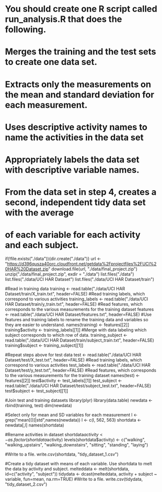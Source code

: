 # You should create one R script called run_analysis.R that does the following.
# 
# Merges the training and the test sets to create one data set.
# Extracts only the measurements on the mean and standard deviation for each measurement.
# Uses descriptive activity names to name the activities in the data set
# Appropriately labels the data set with descriptive variable names.
# From the data set in step 4, creates a second, independent tidy data set with the average 
# of each variable for each activity and each subject.

if(!file.exists("./data")){dir.create("./data")}
url <- "https://d396qusza40orc.cloudfront.net/getdata%2Fprojectfiles%2FUCI%20HAR%20Dataset.zip"
download.file(url, "./data/final_project.zip")
unzip("./data/final_project.zip", exdir = "./data")
list.files("./data")
list.files("./data/UCI HAR Dataset")
list.files("./data/UCI HAR Dataset/train")

#Read in training data
training <- read.table("./data/UCI HAR Dataset/train/X_train.txt", header=FALSE)
#Read training labels, which correspond to various activities
training_labels <- read.table("./data/UCI HAR Dataset/train/y_train.txt", header=FALSE)
#Read features, which corresponds to the various measurements for the training dataset
features <- read.table("./data/UCI HAR Dataset/features.txt", header=FALSE)
#Use features and training labels to rename the training data and variables so they are easier to understand.
names(training) <- features[[2]]
training$activity <- training_labels[[1]]
#Merge with data labeling which subject corresponds to which row of data.
training_subject <- read.table("./data/UCI HAR Dataset/train/subject_train.txt", header=FALSE)
training$subject <- training_subject[[1]]

#Repeat steps above for test data
test <- read.table("./data/UCI HAR Dataset/test/X_test.txt", header=FALSE)
#Read training labels, which correspond to various activities
test_labels <- read.table("./data/UCI HAR Dataset/test/y_test.txt", header=FALSE)
#Read features, which corresponds to the various measurements for the training dataset
names(test) <- features[[2]]
test$activity <- test_labels[[1]]
test_subject <- read.table("./data/UCI HAR Dataset/test/subject_test.txt", header=FALSE)
test$subject <- test_subject[[1]]

#Join test and training datasets
library(plyr)
library(data.table)
newdata <- rbind(training, test)
dim(newdata)

#Select only for mean and SD variables for each measurement
l <- grep("mean[()]|std",names(newdata))
l <- c(l, 562, 563)
shortdata <- newdata[,l]
names(shortdata)

#Rename activities in dataset
shortdata$activity <- as.factor(shortdata$activity)
levels(shortdata$activity) <- c("walking", "walking_upstairs", "walking_downstairs",
                                "sitting", "standing", "laying")

#Write to a file.
write.csv(shortdata, "tidy_dataset_1.csv")


#Create a tidy dataset with means of each variable. Use shortdata to melt the data by activity and subject.
melteddata <- melt(shortdata, id=c("activity", "subject"))
tidydata <- dcast(melteddata, activity + subject ~ variable, fun=mean, na.rm=TRUE)
#Write to a file.
write.csv(tidydata, "tidy_dataset_2.csv")
